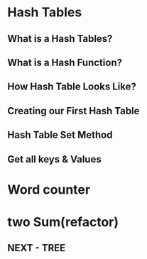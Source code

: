 # Hash Tables

## What is a Hash Tables?

## What is a Hash Function?

## How Hash Table Looks Like?

## Creating our First Hash Table

## Hash Table Set Method

## Get all keys & Values

# Word counter

# two Sum(refactor)

## NEXT - TREE
